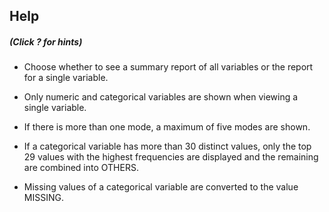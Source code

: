 

## Help
##### (Click ? for hints)

* Choose whether to see a summary report of all variables or the report for a single variable.

* Only numeric and categorical variables are shown when viewing a single variable.

* If there is more than one mode, a maximum of five modes are shown.

* If a categorical variable has more than 30 distinct values, only the top 29 values with the highest frequencies are displayed and the remaining are combined into OTHERS.

* Missing values of a categorical variable are converted to the value MISSING.

